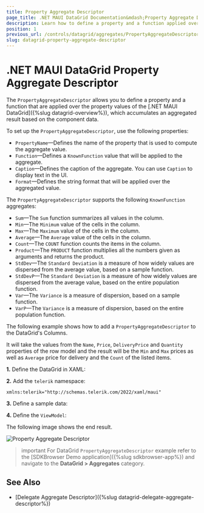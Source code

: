 ```yaml
---
title: Property Aggregate Descriptor
page_title: .NET MAUI DataGrid Documentation&mdash;Property Aggregate Descriptor
description: Learn how to define a property and a function applied over the property values of the Telerik UI for .NET MAUI DataGrid by using the PropertyAggregateDescriptor, and accumulate an aggregated result based on the component data.
position: 1
previous_url: /controls/datagrid/aggregates/PropertyAggregateDescriptor
slug: datagrid-property-aggregate-descriptor
---
```


# .NET MAUI DataGrid Property Aggregate Descriptor

The `PropertyAggregateDescriptor` allows you to define a property and a function that are applied over the property values of the [.NET MAUI DataGrid]({%slug datagrid-overview%}), which accumulates an aggregated result based on the component data.

To set up the `PropertyAggregateDescriptor`, use the following properties:
* `PropertyName`&mdash;Defines the name of the property that is used to compute the aggregate value.
* `Function`&mdash;Defines a `KnownFunction` value that will be applied to the aggregate.
* `Caption`&mdash;Defines the caption of the aggregate. You can use `Caption` to display text in the UI.
* `Format`&mdash;Defines the string format that will be applied over the aggregated value.

The `PropertyAggregateDescriptor` supports the following `KnownFunction` aggregates:

* `Sum`&mdash;The `Sum` function summarizes all values in the column.
* `Min`&mdash;The `Minimum` value of the cells in the column.
* `Max`&mdash;The `Maximum` value of the cells in the column.
* `Average`&mdash;The `Average` value of the cells in the column.
* `Count`&mdash;The `COUNT` function counts the items in the column.
* `Product`&mdash;The `PRODUCT` function multiplies all the numbers given as arguments and returns the product.
* `StdDev`&mdash;The `Standard Deviation` is a measure of how widely values are dispersed from the average value, based on a sample function.
* `StdDevP`&mdash;The `Standard Deviation` is a measure of how widely values are dispersed from the average value, based on the entire population function.
* `Var`&mdash;The `Variance` is a measure of dispersion, based on a sample function.
* `VarP`&mdash;The `Variance` is a measure of dispersion, based on the entire population function.

The following example shows how to add a `PropertyAggregateDescriptor` to the DataGrid's Columns. 

It will take the values from the `Name`, `Price`, `DeliveryPrice` and `Quantity` properties of the row model and the result will be the `Min` and `Max` prices as well as `Average` price for delivery and the `Count` of the listed items.

**1.** Define the DataGrid in XAML:

<snippet id='datagrid-property-aggregate-descriptor-example'/>

**2.** Add the `telerik` namespace:

```XAML
xmlns:telerik="http://schemas.telerik.com/2022/xaml/maui"
```

**3.** Define a sample data:

<snippet id='datagrid-aggregates-model'/>

**4.** Define the `ViewModel`:

<snippet id='datagrid-aggregates-viewmodel'/>

The following image shows the end result.

![Property Aggregate Descriptor](../images/datagrid-property-aggregate-windows.png)

>important For DataGrid `PropertyAggregateDescriptor` example refer to the [SDKBrowser Demo application]({%slug sdkbrowser-app%}) and navigate to the **DataGrid > Aggregates** category.

## See Also

- [Delegate Aggregate Descriptor]({%slug datagrid-delegate-aggregate-descriptor%})
